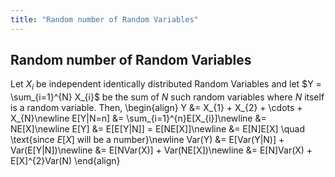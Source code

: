 ```yaml
---
title: "Random number of Random Variables"
---
```


## Random number of Random Variables

Let $X_{i}$ be independent identically distributed Random Variables and let $Y = \sum_{i=1}^{N} X_{i}$ be the sum of $N$ such random variables where $N$ itself is a random variable. Then,
\begin{align}
        Y &= X_{1} + X_{2} + \cdots + X_{N}\newline
        E[Y|N=n] &= \sum_{i=1}^{n}E[X_{i}]\newline
                &= NE[X]\newline
        E[Y] &= E[E[Y|N]] = E[NE[X]]\newline
            &= E[N]E[X] \quad \text{since $E[X]$ will be a number}\newline
        Var(Y) &= E[Var(Y|N)] + Var(E[Y|N])\newline
            &= E[NVar(X)] + Var(NE[X])\newline
            &= E[N]Var(X) + E[X]^{2}Var(N)
    \end{align}
